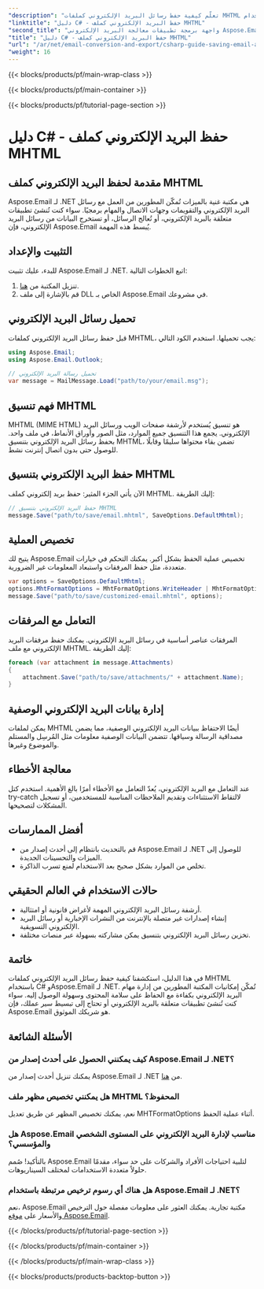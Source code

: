 ```yaml
---
"description": "تعلّم كيفية حفظ رسائل البريد الإلكتروني كملفات MHTML باستخدام C# وAspose.Email لـ .NET. دليل خطوة بخطوة مع أمثلة برمجية وأسئلة شائعة."
"linktitle": "دليل C# - حفظ البريد الإلكتروني كملف MHTML"
"second_title": "واجهة برمجة تطبيقات معالجة البريد الإلكتروني Aspose.Email .NET"
"title": "دليل C# - حفظ البريد الإلكتروني كملف MHTML"
"url": "/ar/net/email-conversion-and-export/csharp-guide-saving-email-as-mhtml-file/"
"weight": 16
---
```


{{< blocks/products/pf/main-wrap-class >}}

{{< blocks/products/pf/main-container >}}

{{< blocks/products/pf/tutorial-page-section >}}

# دليل C# - حفظ البريد الإلكتروني كملف MHTML


## مقدمة لحفظ البريد الإلكتروني كملف MHTML

Aspose.Email لـ .NET هي مكتبة غنية بالميزات تُمكّن المطورين من العمل مع رسائل البريد الإلكتروني والتقويمات وجهات الاتصال والمهام برمجيًا. سواء كنت تُنشئ تطبيقات متعلقة بالبريد الإلكتروني، أو تُعالج الرسائل، أو تستخرج البيانات من رسائل البريد الإلكتروني، فإن Aspose.Email يُبسط هذه المهمة.

## التثبيت والإعداد

للبدء، عليك تثبيت Aspose.Email لـ .NET. اتبع الخطوات التالية:

1. تنزيل المكتبة من [هنا](https://releases.aspose.com/email/net).
2. قم بالإشارة إلى ملف DLL الخاص بـ Aspose.Email في مشروعك.

## تحميل رسائل البريد الإلكتروني

قبل حفظ رسائل البريد الإلكتروني كملفات MHTML، يجب تحميلها. استخدم الكود التالي:

```csharp
using Aspose.Email;
using Aspose.Email.Outlook;

// تحميل رسالة البريد الإلكتروني
var message = MailMessage.Load("path/to/your/email.msg");
```

## فهم تنسيق MHTML

MHTML (MIME HTML) هو تنسيق يُستخدم لأرشفة صفحات الويب ورسائل البريد الإلكتروني. يجمع هذا التنسيق جميع الموارد، مثل الصور وأوراق الأنماط، في ملف واحد. بحفظ رسائل البريد الإلكتروني بتنسيق MHTML، تضمن بقاء محتواها سليمًا وقابلًا للوصول حتى بدون اتصال إنترنت نشط.

## حفظ البريد الإلكتروني بتنسيق MHTML

الآن يأتي الجزء المثير: حفظ بريد إلكتروني كملف MHTML. إليك الطريقة:

```csharp
// حفظ البريد الإلكتروني بتنسيق MHTML
message.Save("path/to/save/email.mhtml", SaveOptions.DefaultMhtml);
```

## تخصيص العملية

يتيح لك Aspose.Email تخصيص عملية الحفظ بشكل أكبر. يمكنك التحكم في خيارات متعددة، مثل حفظ المرفقات واستبعاد المعلومات غير الضرورية.

```csharp
var options = SaveOptions.DefaultMhtml;
options.MhtFormatOptions = MhtFormatOptions.WriteHeader | MhtFormatOptions.HideExtraPrintHeader;
message.Save("path/to/save/customized-email.mhtml", options);
```

## التعامل مع المرفقات

المرفقات عناصر أساسية في رسائل البريد الإلكتروني. يمكنك حفظ مرفقات البريد الإلكتروني مع ملف MHTML. إليك الطريقة:

```csharp
foreach (var attachment in message.Attachments)
{
    attachment.Save("path/to/save/attachments/" + attachment.Name);
}
```

## إدارة بيانات البريد الإلكتروني الوصفية

يمكن لملفات MHTML أيضًا الاحتفاظ ببيانات البريد الإلكتروني الوصفية، مما يضمن مصداقية الرسالة وسياقها. تتضمن البيانات الوصفية معلومات مثل المُرسِل والمستلم والموضوع وغيرها.

## معالجة الأخطاء

عند التعامل مع البريد الإلكتروني، يُعدّ التعامل مع الأخطاء أمرًا بالغ الأهمية. استخدم كتل try-catch لالتقاط الاستثناءات وتقديم الملاحظات المناسبة للمستخدمين، أو تسجيل المشكلات لتصحيحها.

## أفضل الممارسات

- قم بالتحديث بانتظام إلى أحدث إصدار من Aspose.Email لـ .NET للوصول إلى الميزات والتحسينات الجديدة.
- تخلص من الموارد بشكل صحيح بعد الاستخدام لمنع تسرب الذاكرة.

## حالات الاستخدام في العالم الحقيقي

- أرشفة رسائل البريد الإلكتروني المهمة لأغراض قانونية أو امتثالية.
- إنشاء إصدارات غير متصلة بالإنترنت من النشرات الإخبارية أو رسائل البريد الإلكتروني التسويقية.
- تخزين رسائل البريد الإلكتروني بتنسيق يمكن مشاركته بسهولة عبر منصات مختلفة.

## خاتمة

في هذا الدليل، استكشفنا كيفية حفظ رسائل البريد الإلكتروني كملفات MHTML باستخدام C# وAspose.Email لـ .NET. تُمكّن إمكانيات المكتبة المطورين من إدارة مهام البريد الإلكتروني بكفاءة مع الحفاظ على سلامة المحتوى وسهولة الوصول إليه. سواء كنت تُنشئ تطبيقات متعلقة بالبريد الإلكتروني أو تحتاج إلى تبسيط سير عملك، فإن Aspose.Email هو شريكك الموثوق.

## الأسئلة الشائعة

### كيف يمكنني الحصول على أحدث إصدار من Aspose.Email لـ .NET؟

يمكنك تنزيل أحدث إصدار من Aspose.Email لـ .NET من [هنا](https://releases.aspose.com/email/net).

### هل يمكنني تخصيص مظهر ملف MHTML المحفوظ؟

نعم، يمكنك تخصيص المظهر عن طريق تعديل MHTFormatOptions أثناء عملية الحفظ.

### هل Aspose.Email مناسب لإدارة البريد الإلكتروني على المستوى الشخصي والمؤسسي؟

بالتأكيد! صُمم Aspose.Email لتلبية احتياجات الأفراد والشركات على حد سواء، مقدمًا حلولاً متعددة الاستخدامات لمختلف السيناريوهات.

### هل هناك أي رسوم ترخيص مرتبطة باستخدام Aspose.Email لـ .NET؟

نعم، Aspose.Email مكتبة تجارية. يمكنك العثور على معلومات مفصلة حول الترخيص والأسعار على [موقع Aspose.Email](https://www.aspose.com/purchase/default.aspx).

{{< /blocks/products/pf/tutorial-page-section >}}

{{< /blocks/products/pf/main-container >}}

{{< /blocks/products/pf/main-wrap-class >}}

{{< blocks/products/products-backtop-button >}}